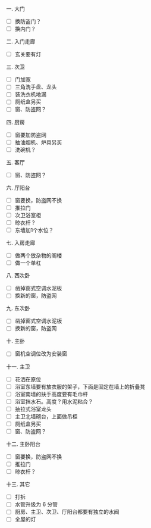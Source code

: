 一. 大门

- [ ] 换防盗门？
- [ ] 换内门？

二. 入门走廊

- [ ] 玄关要有灯

三. 次卫

- [ ] 门加宽
- [ ] 三角洗手盘、龙头
- [ ] 装洗衣机地漏
- [ ] 厕纸盒另买
- [ ] 窗、防盗网？

四. 厨房

- [ ] 窗要加防盗网
- [ ] 抽油烟机、炉具另买
- [ ] 洗碗机？

五. 客厅

- [ ] 窗、防盗网？

六. 厅阳台

- [ ] 窗要换，防盗网不换
- [ ] 推拉门
- [ ] 次卫浴室柜
- [ ] 晾衣杆？
- [ ] 东墙加1个水位？

七. 入房走廊

- [ ] 做两个放杂物的阁楼
- [ ] 做一个单杠

八. 西次卧

- [ ] 凿掉窗式空调水泥板
- [ ] 换新的窗，防盗网

九. 东次卧

- [ ] 凿掉窗式空调水泥板
- [ ] 换新的窗，防盗网

十. 主卧

- [ ] 窗机空调位改为安装窗

十一. 主卫

- [ ] 花洒在原位
- [ ] 浴室东墙要有放衣服的架子，下面是固定在墙上的折叠凳
- [ ] 浴室南墙的扶手高度要有毛巾杆
- [ ] 浴室挡水石。高度？用水泥粘合？
- [ ] 抽拉式浴室龙头
- [ ] 主卫北墙砌台，上面做吊柜
- [ ] 厕纸盒另买
- [ ] 窗、防盗网？

十二. 主卧阳台

- [ ] 窗要换，防盗网不换
- [ ] 推拉门
- [ ] 晾衣杆？

十三. 其它

- [ ] 打拆
- [ ] 水管升级为 6 分管
- [ ] 厨房、主卫、次卫、厅阳台都要有独立的水阀
- [ ] 全屋的灯

